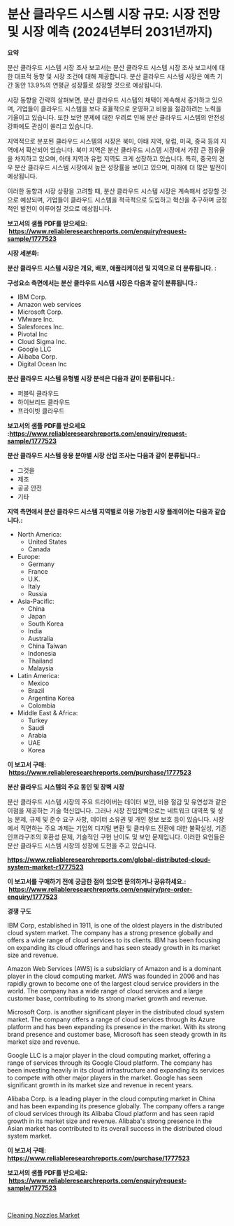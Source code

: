 <p><h1>분산 클라우드 시스템 시장 규모: 시장 전망 및 시장 예측 (2024년부터 2031년까지)</h1></p><p><strong>요약</strong></p>
<p><p>분산 클라우드 시스템 시장 조사 보고서는 분산 클라우드 시스템 시장 조사 보고서에 대한 대표적 동향 및 시장 조건에 대해 제공합니다. 분산 클라우드 시스템 시장은 예측 기간 동안 13.9%의 연평균 성장률로 성장할 것으로 예상됩니다. </p><p>시장 동향을 간략히 살펴보면, 분산 클라우드 시스템의 채택이 계속해서 증가하고 있으며, 기업들이 클라우드 시스템을 보다 효율적으로 운영하고 비용을 절감하려는 노력을 기울이고 있습니다. 또한 보안 문제에 대한 우려로 인해 분산 클라우드 시스템의 안전성 강화에도 관심이 쏠리고 있습니다. </p><p>지역적으로 분포된 클라우드 시스템의 시장은 북미, 아태 지역, 유럽, 미국, 중국 등의 지역에서 확산되어 있습니다. 북미 지역은 분산 클라우드 시스템 시장에서 가장 큰 점유율을 차지하고 있으며, 아태 지역과 유럽 지역도 크게 성장하고 있습니다. 특히, 중국의 경우 분산 클라우드 시스템 시장에서 높은 성장률을 보이고 있으며, 미래에 더 많은 발전이 예상됩니다. </p><p>이러한 동향과 시장 상황을 고려할 때, 분산 클라우드 시스템 시장은 계속해서 성장할 것으로 예상되며, 기업들이 클라우드 시스템을 적극적으로 도입하고 혁신을 추구하며 긍정적인 발전이 이루어질 것으로 예상됩니다.</p></p>
<p><strong>보고서의 샘플 PDF를 받으세요: &nbsp;<a href="https://www.reliableresearchreports.com/enquiry/request-sample/1777523">https://www.reliableresearchreports.com/enquiry/request-sample/1777523</a></strong></p>
<p><strong>시장 세분화:</strong></p>
<p><strong> 분산 클라우드 시스템 시장은 개요, 배포, 애플리케이션 및 지역으로 더 분류됩니다. :</strong></p>
<p><strong>구성요소 측면에서는 분산 클라우드 시스템 시장은 다음과 같이 분류됩니다.:</strong></p>
<p><ul><li>IBM Corp.</li><li>Amazon web services</li><li>Microsoft Corp.</li><li>VMware Inc.</li><li>Salesforces Inc.</li><li>Pivotal Inc</li><li>Cloud Sigma Inc.</li><li>Google LLC</li><li>Alibaba Corp.</li><li>Digital Ocean Inc</li></ul></p>
<p><strong> 분산 클라우드 시스템 유형별 시장 분석은 다음과 같이 분류됩니다.:</strong></p>
<p><ul><li>퍼블릭 클라우드</li><li>하이브리드 클라우드</li><li>프라이빗 클라우드</li></ul></p>
<p><strong>보고서의 샘플 PDF를 받으세요 :<a href="https://www.reliableresearchreports.com/enquiry/request-sample/1777523">https://www.reliableresearchreports.com/enquiry/request-sample/1777523</a></strong></p>
<p><strong> 분산 클라우드 시스템 응용 분야별 시장 산업 조사는 다음과 같이 분류됩니다.:</strong></p>
<p><ul><li>그것을</li><li>제조</li><li>공공 안전</li><li>기타</li></ul></p>
<p><strong>지역 측면에서 분산 클라우드 시스템 지역별로 이용 가능한 시장 플레이어는 다음과 같습니다.:</strong></p>
<p><ul>
    <li>
        North America:
        <ul>
            <li>United States</li>
            <li>Canada</li>
        </ul>
    </li>
    <li>
        Europe:
        <ul>
            <li>Germany</li>
            <li>France</li>
            <li>U.K.</li>
            <li>Italy</li>
            <li>Russia</li>
        </ul>
    </li>
    <li>
        Asia-Pacific:
        <ul>
            <li>China</li>
            <li>Japan</li>
            <li>South Korea</li>
            <li>India</li>
            <li>Australia</li>
            <li>China Taiwan</li>
            <li>Indonesia</li>
            <li>Thailand</li>
            <li>Malaysia</li>
        </ul>
    </li>
    <li>
        Latin America:
        <ul>
            <li>Mexico</li>
            <li>Brazil</li>
            <li>Argentina Korea</li>
            <li>Colombia</li>
        </ul>
    </li>
    <li>
        Middle East & Africa:
        <ul>
            <li>Turkey</li>
            <li>Saudi</li>
            <li>Arabia</li>
            <li>UAE</li>
            <li>Korea</li>
        </ul>
    </li>
    </ul></p>
<p><strong>이 보고서 구매: &nbsp;<a href="https://www.reliableresearchreports.com/purchase/1777523">https://www.reliableresearchreports.com/purchase/1777523</a></strong></p>
<p><strong>분산 클라우드 시스템의 주요 동인 및 장벽 시장</strong></p>
<p><p>분산 클라우드 시스템 시장의 주요 드라이버는 데이터 보안, 비용 절감 및 유연성과 같은 이점을 제공하는 기술 혁신입니다. 그러나 시장 진입장벽으로는 네트워크 대역폭 및 성능 문제, 규제 및 준수 요구 사항, 데이터 소유권 및 개인 정보 보호 등이 있습니다. 시장에서 직면하는 주요 과제는 기업의 디지털 변환 및 클라우드 전환에 대한 불확실성, 기존 인프라구조의 호환성 문제, 기술적인 구현 난이도 및 보안 문제입니다. 이러한 요인들은 분산 클라우드 시스템 시장의 성장에 도전을 주고 있습니다.</p></p>
<p><strong><a href="https://www.reliableresearchreports.com/global-distributed-cloud-system-market-r1777523">https://www.reliableresearchreports.com/global-distributed-cloud-system-market-r1777523</a></strong></p>
<p><strong>이 보고서를 구매하기 전에 궁금한 점이 있으면 문의하거나 공유하세요.: &nbsp;<a href="https://www.reliableresearchreports.com/enquiry/pre-order-enquiry/1777523">https://www.reliableresearchreports.com/enquiry/pre-order-enquiry/1777523</a></strong></p>
<p><strong>경쟁 구도</strong></p>
<p><p>IBM Corp, established in 1911, is one of the oldest players in the distributed cloud system market. The company has a strong presence globally and offers a wide range of cloud services to its clients. IBM has been focusing on expanding its cloud offerings and has seen steady growth in its market size and revenue.</p><p>Amazon Web Services (AWS) is a subsidiary of Amazon and is a dominant player in the cloud computing market. AWS was founded in 2006 and has rapidly grown to become one of the largest cloud service providers in the world. The company has a wide range of cloud services and a large customer base, contributing to its strong market growth and revenue.</p><p>Microsoft Corp. is another significant player in the distributed cloud system market. The company offers a range of cloud services through its Azure platform and has been expanding its presence in the market. With its strong brand presence and customer base, Microsoft has seen steady growth in its market size and revenue.</p><p>Google LLC is a major player in the cloud computing market, offering a range of services through its Google Cloud platform. The company has been investing heavily in its cloud infrastructure and expanding its services to compete with other major players in the market. Google has seen significant growth in its market size and revenue in recent years.</p><p>Alibaba Corp. is a leading player in the cloud computing market in China and has been expanding its presence globally. The company offers a range of cloud services through its Alibaba Cloud platform and has seen rapid growth in its market size and revenue. Alibaba's strong presence in the Asian market has contributed to its overall success in the distributed cloud system market.</p></p>
<p><strong>이 보고서 구매: &nbsp; <a href="https://www.reliableresearchreports.com/purchase/1777523">https://www.reliableresearchreports.com/purchase/1777523</a></strong></p>
<p><strong>보고서의 샘플 PDF를 받으세요: &nbsp;<a href="https://www.reliableresearchreports.com/enquiry/request-sample/1777523">https://www.reliableresearchreports.com/enquiry/request-sample/1777523</a></strong><strong></strong></p>
<p>&nbsp;</p>
<p><p><a href="https://github.com/RickHolmes3/Market-Research-Report-List-4/blob/main/cleaning-nozzles-market.md">Cleaning Nozzles Market</a></p></p>